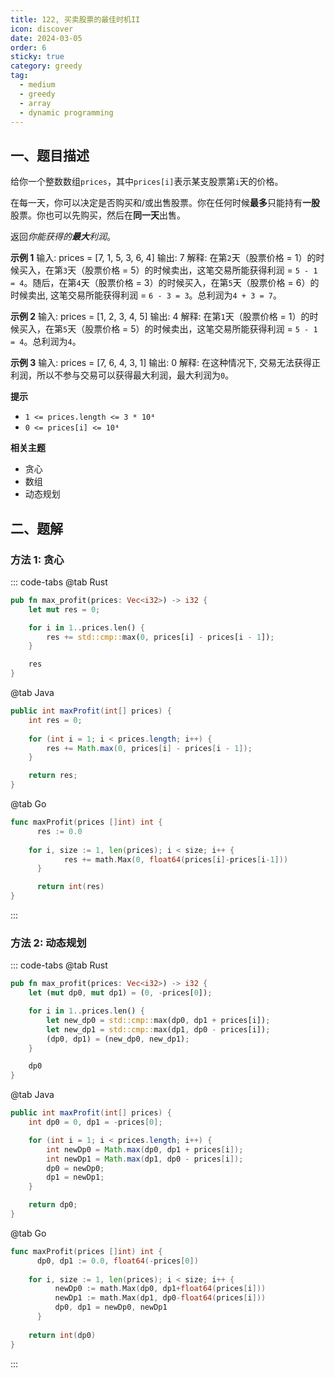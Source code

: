 ```yaml
---
title: 122, 买卖股票的最佳时机II
icon: discover
date: 2024-03-05
order: 6
sticky: true
category: greedy
tag: 
  - medium
  - greedy
  - array
  - dynamic programming
---
```


## 一、题目描述
给你一个整数数组`prices`，其中`prices[i]`表示某支股票第`i`天的价格。

在每一天，你可以决定是否购买和/或出售股票。你在任何时候**最多**只能持有**一股**股票。你也可以先购买，然后在**同一天**出售。

返回*你能获得的**最大**利润*。

**示例 1**
输入: prices = [7, 1, 5, 3, 6, 4]
输出: 7
解释: 在第`2`天（股票价格 = 1）的时候买入，在第`3`天（股票价格 = 5）的时候卖出，这笔交易所能获得利润 = `5 - 1 = 4`。随后，在第`4`天（股票价格 = 3）的时候买入，在第`5`天（股票价格 = 6）的时候卖出, 这笔交易所能获得利润 = `6 - 3 = 3`。总利润为`4 + 3 = 7`。

**示例 2**
输入: prices = [1, 2, 3, 4, 5]
输出: 4
解释: 在第`1`天（股票价格 = 1）的时候买入，在第`5`天（股票价格 = 5）的时候卖出，这笔交易所能获得利润 = `5 - 1 = 4`。总利润为`4`。

**示例 3**
输入: prices = [7, 6, 4, 3, 1]
输出: 0
解释: 在这种情况下, 交易无法获得正利润，所以不参与交易可以获得最大利润，最大利润为`0`。

**提示**
- `1 <= prices.length <= 3 * 10⁴`
- `0 <= prices[i] <= 10⁴`

**相关主题**
- 贪心
- 数组
- 动态规划


## 二、题解
### 方法 1: 贪心
::: code-tabs
@tab Rust
```rust
pub fn max_profit(prices: Vec<i32>) -> i32 {
    let mut res = 0;

    for i in 1..prices.len() {
        res += std::cmp::max(0, prices[i] - prices[i - 1]);
    }

    res
}
```

@tab Java
```java
public int maxProfit(int[] prices) {
    int res = 0;
    
    for (int i = 1; i < prices.length; i++) {
        res += Math.max(0, prices[i] - prices[i - 1]);
    }

    return res;
}
```

@tab Go
```go
func maxProfit(prices []int) int {
	  res := 0.0
	  
    for i, size := 1, len(prices); i < size; i++ {
		    res += math.Max(0, float64(prices[i]-prices[i-1]))
	  }

	  return int(res)
}
```
:::

### 方法 2: 动态规划
::: code-tabs
@tab Rust
```rust
pub fn max_profit(prices: Vec<i32>) -> i32 {
    let (mut dp0, mut dp1) = (0, -prices[0]);

    for i in 1..prices.len() {
        let new_dp0 = std::cmp::max(dp0, dp1 + prices[i]);
        let new_dp1 = std::cmp::max(dp1, dp0 - prices[i]);
        (dp0, dp1) = (new_dp0, new_dp1);
    }

    dp0
}
```

@tab Java
```java
public int maxProfit(int[] prices) {
    int dp0 = 0, dp1 = -prices[0];

    for (int i = 1; i < prices.length; i++) {
        int newDp0 = Math.max(dp0, dp1 + prices[i]);
        int newDp1 = Math.max(dp1, dp0 - prices[i]);
        dp0 = newDp0;
        dp1 = newDp1;
    }

    return dp0;
}
```

@tab Go
```go
func maxProfit(prices []int) int {
	  dp0, dp1 := 0.0, float64(-prices[0])
	  
    for i, size := 1, len(prices); i < size; i++ {
	  	  newDp0 := math.Max(dp0, dp1+float64(prices[i]))
	  	  newDp1 := math.Max(dp1, dp0-float64(prices[i]))
	  	  dp0, dp1 = newDp0, newDp1
	  }
	  
    return int(dp0)
}
```
:::
